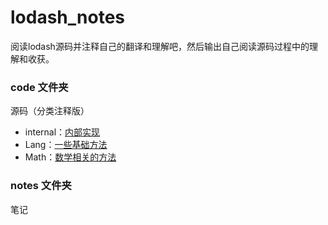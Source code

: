 # lodash_notes

阅读lodash源码并注释自己的翻译和理解吧，然后输出自己阅读源码过程中的理解和收获。


### code 文件夹 

源码（分类注释版）

- internal：[内部实现](https://github.com/axuebin/lodash_notes/tree/master/code/internal)
- Lang：[一些基础方法](https://github.com/axuebin/lodash_notes/tree/master/code/Lang)
- Math：[数学相关的方法](https://github.com/axuebin/lodash_notes/tree/master/code/Math)


### notes 文件夹 

笔记
